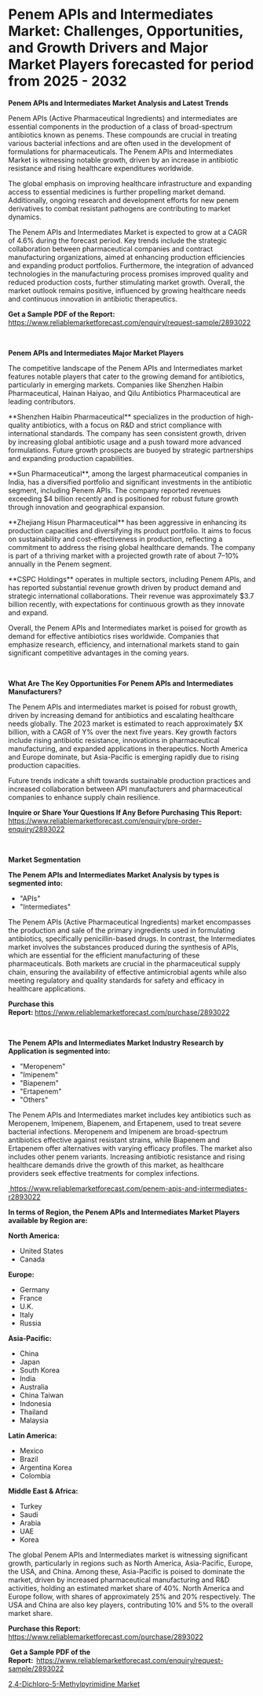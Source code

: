 <p><h1>Penem APIs and Intermediates Market: Challenges, Opportunities, and Growth Drivers and Major Market Players forecasted for period from 2025 - 2032</h1></p><p><strong>Penem APIs and Intermediates Market Analysis and Latest Trends</strong></p>
<p><p>Penem APIs (Active Pharmaceutical Ingredients) and intermediates are essential components in the production of a class of broad-spectrum antibiotics known as penems. These compounds are crucial in treating various bacterial infections and are often used in the development of formulations for pharmaceuticals. The Penem APIs and Intermediates Market is witnessing notable growth, driven by an increase in antibiotic resistance and rising healthcare expenditures worldwide. </p><p>The global emphasis on improving healthcare infrastructure and expanding access to essential medicines is further propelling market demand. Additionally, ongoing research and development efforts for new penem derivatives to combat resistant pathogens are contributing to market dynamics. </p><p>The Penem APIs and Intermediates Market is expected to grow at a CAGR of 4.6% during the forecast period. Key trends include the strategic collaboration between pharmaceutical companies and contract manufacturing organizations, aimed at enhancing production efficiencies and expanding product portfolios. Furthermore, the integration of advanced technologies in the manufacturing process promises improved quality and reduced production costs, further stimulating market growth. Overall, the market outlook remains positive, influenced by growing healthcare needs and continuous innovation in antibiotic therapeutics.</p></p>
<p><strong>Get a Sample PDF of the Report:&nbsp;</strong> <a href="https://www.reliablemarketforecast.com/enquiry/request-sample/2893022?utm_campaign=2950&utm_medium=2&utm_source=Github&utm_content=ia&utm_term=15032025&utm_id=penem-apis-and-intermediates">https://www.reliablemarketforecast.com/enquiry/request-sample/2893022</a></p>
<p>&nbsp;</p>
<p><strong>Penem APIs and Intermediates Major Market Players</strong></p>
<p><p>The competitive landscape of the Penem APIs and Intermediates market features notable players that cater to the growing demand for antibiotics, particularly in emerging markets. Companies like Shenzhen Haibin Pharmaceutical, Hainan Haiyao, and Qilu Antibiotics Pharmaceutical are leading contributors.</p><p>**Shenzhen Haibin Pharmaceutical** specializes in the production of high-quality antibiotics, with a focus on R&D and strict compliance with international standards. The company has seen consistent growth, driven by increasing global antibiotic usage and a push toward more advanced formulations. Future growth prospects are buoyed by strategic partnerships and expanding production capabilities.</p><p>**Sun Pharmaceutical**, among the largest pharmaceutical companies in India, has a diversified portfolio and significant investments in the antibiotic segment, including Penem APIs. The company reported revenues exceeding $4 billion recently and is positioned for robust future growth through innovation and geographical expansion.</p><p>**Zhejiang Hisun Pharmaceutical** has been aggressive in enhancing its production capacities and diversifying its product portfolio. It aims to focus on sustainability and cost-effectiveness in production, reflecting a commitment to address the rising global healthcare demands. The company is part of a thriving market with a projected growth rate of about 7–10% annually in the Penem segment.</p><p>**CSPC Holdings** operates in multiple sectors, including Penem APIs, and has reported substantial revenue growth driven by product demand and strategic international collaborations. Their revenue was approximately $3.7 billion recently, with expectations for continuous growth as they innovate and expand.</p><p>Overall, the Penem APIs and Intermediates market is poised for growth as demand for effective antibiotics rises worldwide. Companies that emphasize research, efficiency, and international markets stand to gain significant competitive advantages in the coming years.</p></p>
<p>&nbsp;</p>
<p><strong>What Are The Key Opportunities For Penem APIs and Intermediates Manufacturers?</strong></p>
<p><p>The Penem APIs and intermediates market is poised for robust growth, driven by increasing demand for antibiotics and escalating healthcare needs globally. The 2023 market is estimated to reach approximately $X billion, with a CAGR of Y% over the next five years. Key growth factors include rising antibiotic resistance, innovations in pharmaceutical manufacturing, and expanded applications in therapeutics. North America and Europe dominate, but Asia-Pacific is emerging rapidly due to rising production capacities. </p><p>Future trends indicate a shift towards sustainable production practices and increased collaboration between API manufacturers and pharmaceutical companies to enhance supply chain resilience.</p></p>
<p><strong>Inquire or Share Your Questions If Any Before Purchasing This Report:</strong> <a href="https://www.reliablemarketforecast.com/enquiry/pre-order-enquiry/2893022?utm_campaign=2950&utm_medium=2&utm_source=Github&utm_content=ia&utm_term=15032025&utm_id=penem-apis-and-intermediates">https://www.reliablemarketforecast.com/enquiry/pre-order-enquiry/2893022</a></p>
<p>&nbsp;</p>
<p><strong>Market Segmentation</strong></p>
<p><strong>The Penem APIs and Intermediates Market Analysis by types is segmented into:</strong></p>
<p><ul><li>"APIs"</li><li>"Intermediates"</li></ul></p>
<p><p>The Penem APIs (Active Pharmaceutical Ingredients) market encompasses the production and sale of the primary ingredients used in formulating antibiotics, specifically penicillin-based drugs. In contrast, the Intermediates market involves the substances produced during the synthesis of APIs, which are essential for the efficient manufacturing of these pharmaceuticals. Both markets are crucial in the pharmaceutical supply chain, ensuring the availability of effective antimicrobial agents while also meeting regulatory and quality standards for safety and efficacy in healthcare applications.</p></p>
<p><strong>Purchase this Report:&nbsp;</strong><a href="https://www.reliablemarketforecast.com/purchase/2893022?utm_campaign=2950&utm_medium=2&utm_source=Github&utm_content=ia&utm_term=15032025&utm_id=penem-apis-and-intermediates">https://www.reliablemarketforecast.com/purchase/2893022</a></p>
<p>&nbsp;</p>
<p><strong>The Penem APIs and Intermediates Market Industry Research by Application is segmented into:</strong></p>
<p><ul><li>"Meropenem"</li><li>"Imipenem"</li><li>"Biapenem"</li><li>"Ertapenem"</li><li>"Others"</li></ul></p>
<p><p>The Penem APIs and Intermediates market includes key antibiotics such as Meropenem, Imipenem, Biapenem, and Ertapenem, used to treat severe bacterial infections. Meropenem and Imipenem are broad-spectrum antibiotics effective against resistant strains, while Biapenem and Ertapenem offer alternatives with varying efficacy profiles. The market also includes other penem variants. Increasing antibiotic resistance and rising healthcare demands drive the growth of this market, as healthcare providers seek effective treatments for complex infections.</p></p>
<p><a href="https://www.reliablemarketforecast.com/penem-apis-and-intermediates-r2893022?utm_campaign=2950&utm_medium=2&utm_source=Github&utm_content=ia&utm_term=15032025&utm_id=penem-apis-and-intermediates">&nbsp;https://www.reliablemarketforecast.com/penem-apis-and-intermediates-r2893022</a></p>
<p><strong>In terms of Region, the Penem APIs and Intermediates Market Players available by Region are:</strong></p>
<p>
    <p> <strong> North America: </strong>
        <ul>
            <li>United States</li>
            <li>Canada</li>
        </ul>
        </p> 
    <p> <strong> Europe: </strong>
        <ul>
            <li>Germany</li>
            <li>France</li>
            <li>U.K.</li>
            <li>Italy</li>
            <li>Russia</li>
        </ul>
        </p> 
    <p> <strong> Asia-Pacific: </strong>
        <ul>
            <li>China</li>
            <li>Japan</li>
            <li>South Korea</li>
            <li>India</li>
            <li>Australia</li>
            <li>China Taiwan</li>
            <li>Indonesia</li>
            <li>Thailand</li>
            <li>Malaysia</li>
        </ul>
        </p> 
    <p> <strong> Latin America: </strong>
        <ul>
            <li>Mexico</li>
            <li>Brazil</li>
            <li>Argentina Korea</li>
            <li>Colombia</li>
        </ul>
        </p> 
    <p> <strong> Middle East & Africa: </strong>
        <ul>
            <li>Turkey</li>
            <li>Saudi</li>
            <li>Arabia</li>
            <li>UAE</li>
            <li>Korea</li>
        </ul>
    </p>
    </p>
<p><p>The global Penem APIs and Intermediates market is witnessing significant growth, particularly in regions such as North America, Asia-Pacific, Europe, the USA, and China. Among these, Asia-Pacific is poised to dominate the market, driven by increased pharmaceutical manufacturing and R&D activities, holding an estimated market share of 40%. North America and Europe follow, with shares of approximately 25% and 20% respectively. The USA and China are also key players, contributing 10% and 5% to the overall market share.</p></p>
<p><strong>Purchase this Report: </strong><a href="https://www.reliablemarketforecast.com/purchase/2893022?utm_campaign=2950&utm_medium=2&utm_source=Github&utm_content=ia&utm_term=15032025&utm_id=penem-apis-and-intermediates">https://www.reliablemarketforecast.com/purchase/2893022</a></p>
<p>&nbsp;<strong>Get a Sample PDF of the Report:&nbsp;&nbsp;</strong><a href="https://www.reliablemarketforecast.com/enquiry/request-sample/2893022?utm_campaign=2950&utm_medium=2&utm_source=Github&utm_content=ia&utm_term=15032025&utm_id=penem-apis-and-intermediates">https://www.reliablemarketforecast.com/enquiry/request-sample/2893022</a></p>
<p><strong></strong></p>
<p><p><a href="https://github.com/vilehoaguy/Market-Research-Report-List-1/blob/main/24-dichloro-5-methylpyrimidine-market.md?utm_campaign=2950&utm_medium=2&utm_source=Github&utm_content=ia&utm_term=15032025&utm_id=penem-apis-and-intermediates">2,4-Dichloro-5-Methylpyrimidine Market</a></p></p>